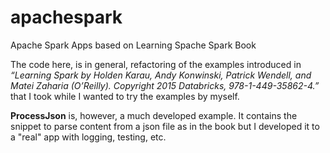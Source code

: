# apachespark
Apache Spark Apps based on Learning Spache Spark Book 

The code here, is in general, refactoring of the examples introduced in <i>“Learning Spark by Holden Karau, Andy Konwinski, Patrick Wendell, and Matei Zaharia (O’Reilly). Copyright 2015 Databricks, 978-1-449-35862-4.”</i> that I took while I wanted to try the examples by myself. 

<strong>ProcessJson</strong> is, however, a much developed example. It contains the snippet to parse content from a json file as in the book but I developed it to a "real" app with logging, testing, etc. 
